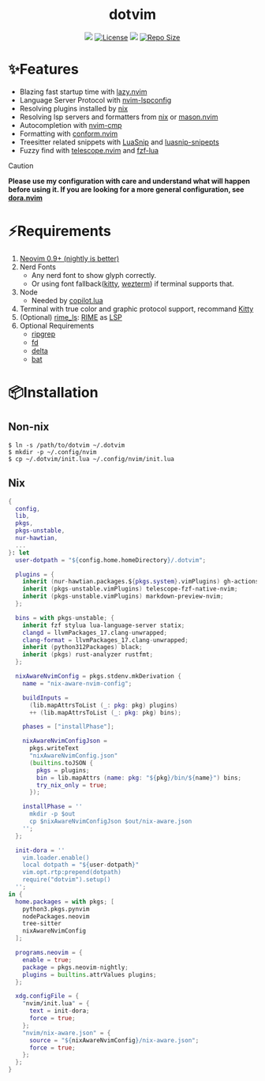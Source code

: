 <h1 align="center">dotvim</h1>

<p align="center">
    <a href="https://github.com/TwIStOy/dotvim/pulse">
      <img src="https://img.shields.io/github/last-commit/TwIStOy/dotvim?style=for-the-badge&logo=github&color=7dc4e4&logoColor=D9E0EE&labelColor=302D41"/></a>
    <a href="https://github.com/TwIStOy/dotvim/blob/main/LICENSE">
      <img alt="License" src="https://img.shields.io/github/license/TwIStOy/dotvim?style=for-the-badge&logo=starship&color=ee999f&logoColor=D9E0EE&labelColor=302D41" /></a>
    <a href="https://github.com/TwIStOy/dotvim/stargazers">
      <img src="https://img.shields.io/github/stars/TwIStOy/dotvim?style=for-the-badge&logo=apachespark&color=eed49f&logoColor=D9E0EE&labelColor=302D41"/></a>
    <a href="https://github.com/TwIStOy/dotvim">
      <img alt="Repo Size" src="https://img.shields.io/github/repo-size/TwIStOy/dotvim?color=%23DDB6F2&label=SIZE&logo=codesandbox&style=for-the-badge&logoColor=D9E0EE&labelColor=302D41" /></a>
</p>

<!-- ![](https://raw.githubusercontent.com/TwIStOy/dotvim/master/screenshots/start_page.png) -->

# ✨Features

- Blazing fast startup time with [lazy.nvim](https://github.com/folke/lazy.nvim)
- Language Server Protocol with [nvim-lspconfig](https://github.com/neovim/nvim-lspconfig)
- Resolving plugins installed by [nix](https://github.com/NixOS/nixpkgs)
- Resolving lsp servers and formatters from [nix](https://github.com/NixOS/nixpkgs) or [mason.nvim](https://github.com/williamboman/mason.nvim)
- Autocompletion with [nvim-cmp](https://github.com/hrsh7th/nvim-cmp)
- Formatting with [conform.nvim](https://github.com/stevearc/conform.nvim)
- Treesitter related snippets with [LuaSnip](https://github.com/L3MON4D3/LuaSnip) and [luasnip-snipepts](https://github.com/TwIStOy/luasnip-snippets)
- Fuzzy find with [telescope.nvim](https://github.com/nvim-telescope/telescope.nvim) and [fzf-lua](https://github.com/ibhagwan/fzf-lua)

> [!CAUTION]
> **Please use my configuration with care and understand what will happen before using it. If you are looking for a more general configuration, see [dora.nvim](https://github.com/TwIStOy/dora.nvim)**

# ⚡️Requirements

1. [Neovim 0.9+ (nightly is better)](https://github.com/neovim/neovim)
1. Nerd Fonts
    - Any nerd font to show glyph correctly.
    - Or using font fallback([kitty](https://sw.kovidgoyal.net/kitty/conf/#opt-kitty.symbol_map), [wezterm](https://wezfurlong.org/wezterm/config/lua/wezterm/font_with_fallback.html)) if terminal supports that.
1. Node
    - Needed by [copilot.lua](https://github.com/zbirenbaum/copilot.lua)
1. Terminal with true color and graphic protocol support, recommand [Kitty](https://sw.kovidgoyal.net/kitty/binary/)
1. (Optional) [rime_ls](https://github.com/wlh320/rime-ls): [RIME](https://github.com/rime) as [LSP](https://microsoft.github.io/language-server-protocol/specifications/specification-current)
1. Optional Requirements
    - [ripgrep](https://github.com/BurntSushi/ripgrep)
    - [fd](https://github.com/sharkdp/fd)
    - [delta](https://github.com/dandavison/delta)
    - [bat](https://github.com/sharkdp/bat)


# 📦Installation

## Non-nix

```
$ ln -s /path/to/dotvim ~/.dotvim
$ mkdir -p ~/.config/nvim
$ cp ~/.dotvim/init.lua ~/.config/nvim/init.lua
```

## Nix

```nix
{
  config,
  lib,
  pkgs,
  pkgs-unstable,
  nur-hawtian,
  ...
}: let
  user-dotpath = "${config.home.homeDirectory}/.dotvim";

  plugins = {
    inherit (nur-hawtian.packages.${pkgs.system}.vimPlugins) gh-actions-nvim;
    inherit (pkgs-unstable.vimPlugins) telescope-fzf-native-nvim;
    inherit (pkgs-unstable.vimPlugins) markdown-preview-nvim;
  };

  bins = with pkgs-unstable; {
    inherit fzf stylua lua-language-server statix;
    clangd = llvmPackages_17.clang-unwrapped;
    clang-format = llvmPackages_17.clang-unwrapped;
    inherit (python312Packages) black;
    inherit (pkgs) rust-analyzer rustfmt;
  };

  nixAwareNvimConfig = pkgs.stdenv.mkDerivation {
    name = "nix-aware-nvim-config";

    buildInputs =
      (lib.mapAttrsToList (_: pkg: pkg) plugins)
      ++ (lib.mapAttrsToList (_: pkg: pkg) bins);

    phases = ["installPhase"];

    nixAwareNvimConfigJson =
      pkgs.writeText
      "nixAwareNvimConfig.json"
      (builtins.toJSON {
        pkgs = plugins;
        bin = lib.mapAttrs (name: pkg: "${pkg}/bin/${name}") bins;
        try_nix_only = true;
      });

    installPhase = ''
      mkdir -p $out
      cp $nixAwareNvimConfigJson $out/nix-aware.json
    '';
  };

  init-dora = ''
    vim.loader.enable()
    local dotpath = "${user-dotpath}"
    vim.opt.rtp:prepend(dotpath)
    require("dotvim").setup()
  '';
in {
  home.packages = with pkgs; [
    python3.pkgs.pynvim
    nodePackages.neovim
    tree-sitter
    nixAwareNvimConfig
  ];

  programs.neovim = {
    enable = true;
    package = pkgs.neovim-nightly;
    plugins = builtins.attrValues plugins;
  };

  xdg.configFile = {
    "nvim/init.lua" = {
      text = init-dora;
      force = true;
    };
    "nvim/nix-aware.json" = {
      source = "${nixAwareNvimConfig}/nix-aware.json";
      force = true;
    };
  };
}
```
